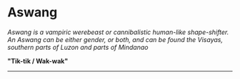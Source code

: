 Aswang
============

*Aswang is a vampiric werebeast or cannibalistic human-like shape-shifter. An Aswang can be either gender, or both, and can be found the Visayas, southern parts of Luzon and parts of Mindanao*

**"Tik-tik / Wak-wak"**

------